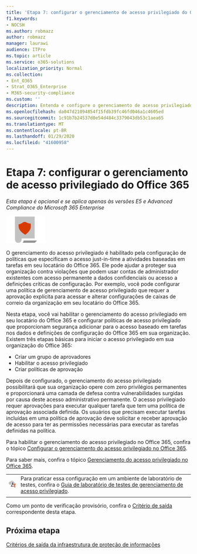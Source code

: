 ```yaml
---
title: 'Etapa 7: configurar o gerenciamento de acesso privilegiado do Office 365'
f1.keywords:
- NOCSH
ms.author: robmazz
author: robmazz
manager: laurawi
audience: ITPro
ms.topic: article
ms.service: o365-solutions
localization_priority: Normal
ms.collection:
- Ent_O365
- Strat_O365_Enterprise
- M365-security-compliance
ms.custom: ''
description: Entenda e configure o gerenciamento de acesso privilegiado do Office 365.
ms.openlocfilehash: da047d21094854f15fdb39fc46fd046a1c4605ed
ms.sourcegitcommit: 1c91b7b24537d0e54d484c3379043db53c1aea65
ms.translationtype: MT
ms.contentlocale: pt-BR
ms.lasthandoff: 01/29/2020
ms.locfileid: "41600958"
---
```

# <a name="step-7-configure-privileged-access-management-for-office-365"></a>Etapa 7: configurar o gerenciamento de acesso privilegiado do Office 365

*Esta etapa é opcional e se aplica apenas às versões E5 e Advanced Compliance do Microsoft 365 Enterprise*

![Fase 6: proteção de informações](./media/deploy-foundation-infrastructure/infoprotection_icon-small.png)

O gerenciamento do acesso privilegiado é habilitado pela configuração de políticas que especificam o acesso just-in-time a atividades baseadas em tarefas em seu locatário do Office 365. Ele pode ajudar a proteger sua organização contra violações que podem usar contas de administrador existentes com acesso permanente a dados confidenciais ou acesso a definições críticas de configuração. Por exemplo, você pode configurar uma política de gerenciamento de acesso privilegiado que requer a aprovação explícita para acessar e alterar configurações de caixas de correio da organização em seu locatário do Office 365.

Nesta etapa, você vai habilitar o gerenciamento do acesso privilegiado em seu locatário do Office 365 e configurar políticas de acesso privilegiado que proporcionam segurança adicionar para o acesso baseado em tarefas nos dados e definições de configuração do Office 365 em sua organização. Existem três etapas básicas para iniciar o acesso privilegiado em sua organização do Office 365:
- Criar um grupo de aprovadores
- Habilitar o acesso privilegiado
- Criar políticas de aprovação

Depois de configurado, o gerenciamento do acesso privilegiado possibilitará que sua organização opere com zero privilégios permanentes e proporcionará uma camada de defesa contra vulnerabilidades surgidas por causa deste acesso administrativo permanente. O acesso privilegiado requer aprovações para executar qualquer tarefa que tem uma política de aprovação associada definida. Os usuários que precisam executar tarefas incluídas em uma política de aprovação deve solicitar e receber aprovação de acesso para ter as permissões necessárias para executar as tarefas definidas na política.

Para habilitar o gerenciamento do acesso privilegiado no Office 365, confira o tópico [Configurar o gerenciamento do acesso privilegiado no Office 365](https://docs.microsoft.com/office365/securitycompliance/privileged-access-management-configuration).

Para saber mais, confira o tópico [Gerenciamento do acesso privilegiado no Office 365](https://docs.microsoft.com/office365/securitycompliance/privileged-access-management-overview).


|||
|:-------|:-----|
|![Guias de laboratório de teste do Microsoft Cloud](media/m365-enterprise-test-lab-guides/cloud-tlg-icon-small.png)|  Para praticar essa configuração em um ambiente de laboratório de testes, confira o [Guia de laboratório de testes de gerenciamento de acesso privilegiado](privileged-access-microsoft-365-enterprise-dev-test-environment.md). |
|||

Como um ponto de verificação provisório, confira o [Critério de saída](infoprotect-exit-criteria.md#crit-infoprotect-step7) correspondente desta etapa.

## <a name="next-step"></a>Próxima etapa

[Critérios de saída da infraestrutura de proteção de informações](infoprotect-exit-criteria.md)
